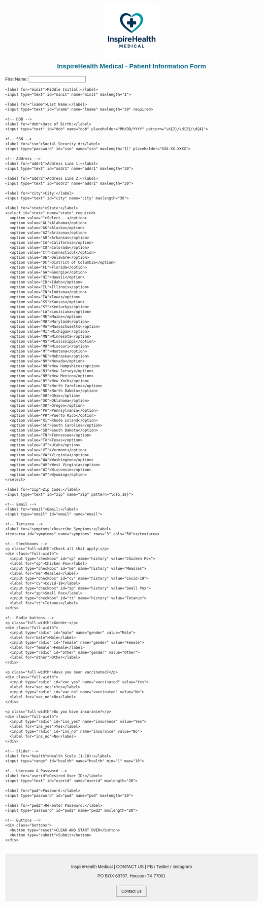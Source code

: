<!DOCTYPE html>
<html lang="en">
<head>
  <meta charset="UTF-8">
  <title>User Information Form</title>
  <style>
    body {
      font-family: Arial, sans-serif;
      margin: 20px;
      max-width: 900px;
    }

    form {
      display: grid;
      grid-template-columns: 200px 1fr;
      gap: 12px 20px;
      align-items: center;
    }

    h2 {
      grid-column: 1 / span 2;
      text-align: center;
      margin-bottom: 20px;
    }

    textarea {
      width: 100%;
    }

    .full-width {
      grid-column: 1 / span 2;
    }

    .buttons {
      grid-column: 1 / span 2;
      text-align: center;
      margin-top: 20px;
    }

    #footer {
      margin-top: 40px;
      padding: 15px;
      background-color: #f0f0f0;
      text-align: center;
      border-top: 2px solid #ccc;
    }

    #footer button {
      margin-top: 10px;
      padding: 8px 15px;
      cursor: pointer;
    }

    /* ✅ Logo styling */
    #header {
      text-align: center;
      margin-bottom: 20px;
    }

    #header img {
      max-width: 180px;
      height: auto;
      display: block;
      margin: 0 auto 10px auto;
    }

    #header h2 {
      margin: 0;
      color: #0b6b88;
    }
  </style>
</head>
<body>
  <!-- HEADER with Logo -->
  <div id="header">
    <img src="inspirehealth_logo.png" alt="InspireHealth Medical logo">
    <h2>InspireHealth Medical - Patient Information Form</h2>
  </div>

  <!-- MAIN FORM -->
  <form action="thankyou.html">
    <!-- Name -->
    <label for="fname">First Name:</label>
    <input type="text" id="fname" name="fname" maxlength="30" required>

    <label for="minit">Middle Initial:</label>
    <input type="text" id="minit" name="minit" maxlength="1">

    <label for="lname">Last Name:</label>
    <input type="text" id="lname" name="lname" maxlength="30" required>

    <!-- DOB -->
    <label for="dob">Date of Birth:</label>
    <input type="text" id="dob" name="dob" placeholder="MM/DD/YYYY" pattern="\d{2}/\d{2}/\d{4}">

    <!-- SSN -->
    <label for="ssn">Social Security #:</label>
    <input type="password" id="ssn" name="ssn" maxlength="11" placeholder="XXX-XX-XXXX">

    <!-- Address -->
    <label for="addr1">Address Line 1:</label>
    <input type="text" id="addr1" name="addr1" maxlength="30">

    <label for="addr2">Address Line 2:</label>
    <input type="text" id="addr2" name="addr2" maxlength="30">

    <label for="city">City:</label>
    <input type="text" id="city" name="city" maxlength="30">

    <label for="state">State:</label>
    <select id="state" name="state" required>
      <option value="">Select...</option>
      <option value="AL">Alabama</option>
      <option value="AK">Alaska</option>
      <option value="AZ">Arizona</option>
      <option value="AR">Arkansas</option>
      <option value="CA">California</option>
      <option value="CO">Colorado</option>
      <option value="CT">Connecticut</option>
      <option value="DE">Delaware</option>
      <option value="DC">District of Columbia</option>
      <option value="FL">Florida</option>
      <option value="GA">Georgia</option>
      <option value="HI">Hawaii</option>
      <option value="ID">Idaho</option>
      <option value="IL">Illinois</option>
      <option value="IN">Indiana</option>
      <option value="IA">Iowa</option>
      <option value="KS">Kansas</option>
      <option value="KY">Kentucky</option>
      <option value="LA">Louisiana</option>
      <option value="ME">Maine</option>
      <option value="MD">Maryland</option>
      <option value="MA">Massachusetts</option>
      <option value="MI">Michigan</option>
      <option value="MN">Minnesota</option>
      <option value="MS">Mississippi</option>
      <option value="MO">Missouri</option>
      <option value="MT">Montana</option>
      <option value="NE">Nebraska</option>
      <option value="NV">Nevada</option>
      <option value="NH">New Hampshire</option>
      <option value="NJ">New Jersey</option>
      <option value="NM">New Mexico</option>
      <option value="NY">New York</option>
      <option value="NC">North Carolina</option>
      <option value="ND">North Dakota</option>
      <option value="OH">Ohio</option>
      <option value="OK">Oklahoma</option>
      <option value="OR">Oregon</option>
      <option value="PA">Pennsylvania</option>
      <option value="PR">Puerto Rico</option>
      <option value="RI">Rhode Island</option>
      <option value="SC">South Carolina</option>
      <option value="SD">South Dakota</option>
      <option value="TN">Tennessee</option>
      <option value="TX">Texas</option>
      <option value="UT">Utah</option>
      <option value="VT">Vermont</option>
      <option value="VA">Virginia</option>
      <option value="WA">Washington</option>
      <option value="WV">West Virginia</option>
      <option value="WI">Wisconsin</option>
      <option value="WY">Wyoming</option>
    </select>

    <label for="zip">Zip Code:</label>
    <input type="text" id="zip" name="zip" pattern="\d{5,10}">

    <!-- Email -->
    <label for="email">Email:</label>
    <input type="email" id="email" name="email">

    <!-- Textarea -->
    <label for="symptoms">Describe Symptoms:</label>
    <textarea id="symptoms" name="symptoms" rows="3" cols="50"></textarea>

    <!-- Checkboxes -->
    <p class="full-width">Check all that apply:</p>
    <div class="full-width">
      <input type="checkbox" id="cp" name="history" value="Chicken Pox">
      <label for="cp">Chicken Pox</label>
      <input type="checkbox" id="me" name="history" value="Measles">
      <label for="me">Measles</label>
      <input type="checkbox" id="cv" name="history" value="Covid-19">
      <label for="cv">Covid-19</label>
      <input type="checkbox" id="sp" name="history" value="Small Pox">
      <label for="sp">Small Pox</label>
      <input type="checkbox" id="tt" name="history" value="Tetanus">
      <label for="tt">Tetanus</label>
    </div>

    <!-- Radio buttons -->
    <p class="full-width">Gender:</p>
    <div class="full-width">
      <input type="radio" id="male" name="gender" value="Male">
      <label for="male">Male</label>
      <input type="radio" id="female" name="gender" value="Female">
      <label for="female">Female</label>
      <input type="radio" id="other" name="gender" value="Other">
      <label for="other">Other</label>
    </div>

    <p class="full-width">Have you been vaccinated?</p>
    <div class="full-width">
      <input type="radio" id="vac_yes" name="vaccinated" value="Yes">
      <label for="vac_yes">Yes</label>
      <input type="radio" id="vac_no" name="vaccinated" value="No">
      <label for="vac_no">No</label>
    </div>

    <p class="full-width">Do you have insurance?</p>
    <div class="full-width">
      <input type="radio" id="ins_yes" name="insurance" value="Yes">
      <label for="ins_yes">Yes</label>
      <input type="radio" id="ins_no" name="insurance" value="No">
      <label for="ins_no">No</label>
    </div>

    <!-- Slider -->
    <label for="health">Health Scale (1-10):</label>
    <input type="range" id="health" name="health" min="1" max="10">

    <!-- Username & Password -->
    <label for="userid">Desired User ID:</label>
    <input type="text" id="userid" name="userid" maxlength="20">

    <label for="pwd">Password:</label>
    <input type="password" id="pwd" name="pwd" maxlength="20">

    <label for="pwd2">Re-enter Password:</label>
    <input type="password" id="pwd2" name="pwd2" maxlength="20">

    <!-- Buttons -->
    <div class="buttons">
      <button type="reset">CLEAR AND START OVER</button>
      <button type="submit">Submit</button>
    </div>
  </form>

  <!-- FOOTER -->
  <div id="footer">
    <p>InspireHealth Medical | CONTACT US | FB / Twitter / Instagram</p>
    <p>PO BOX 63737, Houston TX 77001</p>
    <button onclick="alert('Contact form coming soon!')">Contact Us</button>
  </div>
</body>
</html>

